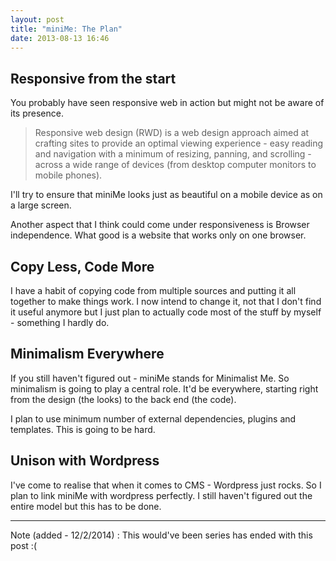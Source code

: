 ```yaml
---
layout: post
title: "miniMe: The Plan"
date: 2013-08-13 16:46
---
```


## Responsive from the start
You probably have seen responsive web in action but might not be aware of its presence.

> Responsive web design (RWD) is a web design approach aimed at crafting sites to provide an optimal viewing experience - easy reading and navigation with a minimum of resizing, panning, and scrolling - across a wide range of devices (from desktop computer monitors to mobile phones).

I'll try to ensure that miniMe looks just as beautiful on a mobile device as on a large screen.

<!-- more -->

Another aspect that I think could come under responsiveness is Browser independence. What good is a website that works only on one browser.

## Copy Less, Code More
I have a habit of copying code from multiple sources and putting it all together to make things work. I now intend to change it, not that I don't find it useful anymore but I just plan to actually code most of the stuff by myself - something I hardly do.

## Minimalism Everywhere

If you still haven't figured out - miniMe stands for Minimalist Me. So minimalism is going to play a central role. It'd be everywhere, starting right from the design (the looks) to the back end (the code).

I plan to use minimum number of external dependencies, plugins and templates. This is going to be hard.

## Unison with Wordpress
I've come to realise that when it comes to CMS - Wordpress just rocks. So I plan to link miniMe with wordpress perfectly. I still haven't figured out the entire model but this has to be done.

-------

Note (added - 12/2/2014) : This would've been series has ended with this post :(

